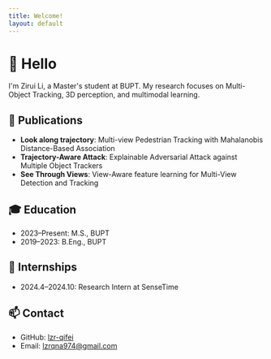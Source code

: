 ```yaml
---
title: Welcome!
layout: default
---
```


# 👋 Hello

I'm Zirui Li, a Master's student at BUPT. My research focuses on Multi-Object Tracking, 3D perception, and multimodal learning.



## 📄 Publications

- **Look along trajectory**: Multi-view Pedestrian Tracking with Mahalanobis Distance-Based Association  
- **Trajectory-Aware Attack**: Explainable Adversarial Attack against Multiple Object Trackers  
- **See Through Views**: View-Aware feature learning for Multi-View Detection and Tracking

## 🎓 Education

- 2023–Present: M.S., BUPT  
- 2019–2023: B.Eng., BUPT

## 🏢 Internships

- 2024.4–2024.10: Research Intern at SenseTime

## 📫 Contact

- GitHub: [lzr-qifei](https://github.com/lzr-qifei)  
- Email: lzrqna974@gmail.com
